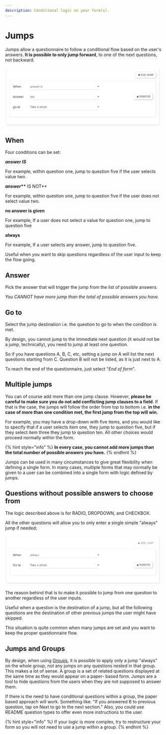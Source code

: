 ```yaml
---
description: Conditional logic on your form(s).
---
```


# Jumps

Jumps allow a questionnaire to follow a conditional flow based on the user's answers. **It is possible to only jump forward**, to one of the next questions, not backward.

![](../.gitbook/assets/jumps-1.png)

## When

Four conditions can be set:

_**answer IS**_

For example, within question one, jump to question five if the user selects value two.

_**answer**_**\*\*** IS NOT\*\*

For example, within question one, jump to question five if the user does not select value two.

**no answer is given**

For example, If a user does not select a value for question one, jump to question five

**always**

For example, If a user selects any answer, jump to question five.

Useful when you want to skip questions regardless of the user input to keep the flow going.

## Answer

Pick the answer that will trigger the jump from the list of possible answers.

_You CANNOT have more jump than the total of possible answers you have._

## Go to

Select the jump destination i.e. the question to go to when the condition is met.&#x20;

By design, you cannot jump to the immediate next question (it would not be a jump, technically), you need to jump at least one question.&#x20;

So if you have questions A, B, C, etc, setting a jump on A will list the next questions starting from C. Question B will not be listed, as it is just next to A.

To reach the end of the questionnaire, just select "_End of form_".

## **Multiple jumps**

You can of course add more than one jump clause. However, **please be careful to make sure you do not add conflicting jump clauses to a field**. If that is the case, the jumps will follow the order from top to bottom i.e. **in the case of more than one condition met, the first jump from the top will win.**

For example, you may have a drop-down with five items, and you would like to specify that if a user selects item one, they jump to question five, but if they select item three they jump to question ten. All other choices would proceed normally within the form.

{% hint style="info" %}
**In every case, you cannot add more jumps than the total number of possible answers you have.**
{% endhint %}

Jumps can be used in many circumstances to give great flexibility when defining a single form. In many cases, multiple forms that may normally be given to a user can be combined into a single form with logic defined by jumps.

## Questions without possible answers to choose from

The logic described above is for RADIO, DROPDOWN, and CHECKBOX.

All the other questions will allow you to only enter a single simple "always" jump if needed:

![](../.gitbook/assets/jumps-2.png)

The reason behind that is to make it possible to jump from one question to another regardless of the user inputs.

Useful when a question is the destination of a jump, but all the following questions are the destination of other previous jumps the user might have skipped.

This situation is quite common when many jumps are set and you want to keep the proper questionnaire flow.

## Jumps and Groups

By design, when using [Groups](groups.md), it is possible to apply only a jump "always" on the whole group, not any jumps on any questions nested in that group. This makes a lot of sense. A group is a set of related questions displayed at the same time as they would appear on a paper- based form. Jumps are a tool to hide questions from the users when they are not supposed to answer them.

If there is the need to have conditional questions within a group, the paper based approach will work. Something like: "If you answered B to previous question, tap on Next to go to the next section." Also, you could use README question types to offer even more instructions to the user.

{% hint style="info" %}
If your logic is more complex, try to restructure your form so you will not need to use a jump within a group.
{% endhint %}
